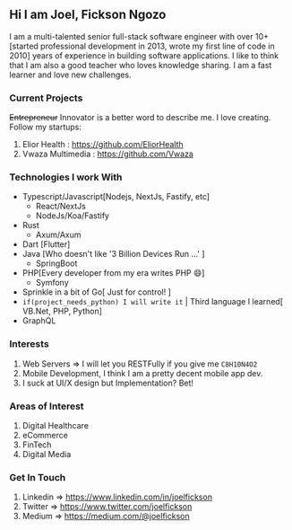 ## Hi I am Joel, Fickson Ngozo
I am a multi-talented senior full-stack software engineer with over 10+[started professional development in 2013, wrote my first line of code in 2010] years of experience in building software
applications. I like to think that I am also a good teacher who loves knowledge sharing. I am a fast learner and love new challenges.

###  Current Projects
~~Entrepreneur~~  Innovator is a better word to describe me. I love creating. Follow my startups:
1. Elior Health : https://github.com/EliorHealth
2. Vwaza Multimedia : https://github.com/Vwaza

### Technologies I work With
- Typescript/Javascript[Nodejs, NextJs, Fastify, etc]
	- React/NextJs
	- NodeJs/Koa/Fastify
- Rust 
	- Axum/Axum
- Dart [Flutter]
- Java [Who doesn't like '3 Billion Devices Run ...' ]
	- SpringBoot 
- PHP[Every developer from my era writes PHP 😄]
	- Symfony
- Sprinkle in a bit of Go[ Just for control! ]
- `if(project_needs_python) I will write it` | Third  language I learned[ VB.Net, PHP, Python]
- GraphQL

### Interests
1. Web Servers  => I will let you RESTFully if you give me `C8H10N4O2`
2. Mobile Development, I think I am a pretty decent mobile app dev. 
3. I suck at UI/X design but Implementation? Bet!

### Areas of Interest
1. Digital Healthcare
2. eCommerce
3. FinTech
4. Digital Media

### Get In Touch
1. Linkedin => https://www.linkedin.com/in/joelfickson
2. Twitter => https://www.twitter.com/joelfickson
3. Medium => https://medium.com/@joelfickson

